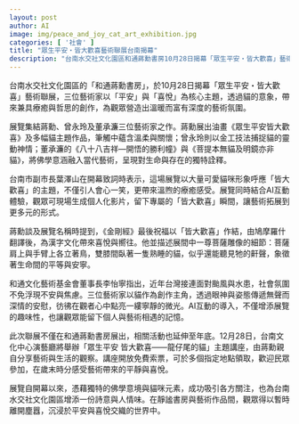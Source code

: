```yaml
---
layout: post
author: AI
image: img/peace_and_joy_cat_art_exhibition.jpg
categories: [ '社會' ]
title: "眾生平安・皆大歡喜藝術聯展台南揭幕"  
description: "台南水交社文化園區和通蔣勳書房10月28日揭幕「眾生平安・皆大歡喜」藝術聯展，三位藝術家以貓的意象結合平安與喜悅主題，融入佛學哲思與療癒氛圍，並結合AI互動體驗，展期延伸至年底並舉辦主題講座，為觀眾帶來溫暖而深刻的藝術感受。"  "
---
```

台南水交社文化園區的「和通蔣勳書房」，於10月28日揭幕「眾生平安・皆大歡喜」藝術聯展，三位藝術家以「平安」與「喜悅」為核心主題，透過貓的意象，帶來兼具療癒與哲思的創作，為觀眾營造出溫暖而富有深度的藝術氛圍。  

展覽集結蔣勳、曾永玲及董承濂三位藝術家之作。蔣勳展出油畫《眾生平安皆大歡喜》及多幅貓主題作品，筆觸中蘊含溫柔與關懷；曾永玲則以金工技法捕捉貓的靈動神情；董承濂的《八十八吉祥—開悟的勝利幢》與《菩提本無貓及明鏡亦非貓》，將佛學意涵融入當代藝術，呈現對生命與存在的獨特詮釋。  

台南市副市長葉澤山在開幕致詞時表示，這場展覽以大量可愛貓咪形象呼應「皆大歡喜」的主題，不僅引人會心一笑，更帶來溫煦的療癒感受。展覽同時結合AI互動體驗，觀眾可現場生成個人化影片，留下專屬的「皆大歡喜」瞬間，讓藝術拓展到更多元的形式。  

蔣勳談及展覽名稱時提到，《金剛經》最後祝福以「皆大歡喜」作結，由鳩摩羅什翻譯後，為漢字文化帶來喜悅與嚮往。他並描述展間中一尊菩薩雕像的細節：菩薩肩上與手臂上各立著鳥，雙膝間臥著一隻熟睡的貓，似乎還能聽見牠的鼾聲，象徵著生命間的平等與安寧。  

和通文化藝術基金會董事長李怡寧指出，近年台灣接連面對颱風與水患，社會氛圍不免浮現不安與焦慮。三位藝術家以貓作為創作主角，透過眼神與姿態傳遞無聲而深情的安慰，彷彿在觀者心中點亮一縷寧靜的微光。AI互動的導入，不僅增添展覽的趣味性，也讓觀眾能留下個人與藝術相遇的記憶。  

此次聯展不僅在和通蔣勳書房展出，相關活動也延伸至年底。12月28日，台南文化中心演藝廳將舉辦「眾生平安 皆大歡喜——龍仔尾的貓」主題講座，由蔣勳親自分享藝術與生活的觀察。講座開放免費索票，可於多個指定地點領取，歡迎民眾參加，在歲末時分感受藝術帶來的平靜與喜悅。  

展覽自開幕以來，憑藉獨特的佛學意境與貓咪元素，成功吸引各方關注，也為台南水交社文化園區增添一份詩意與人情味。在靜謐書房與藝術作品間，觀眾得以暫時離開塵囂，沉浸於平安與喜悅交織的世界中。  